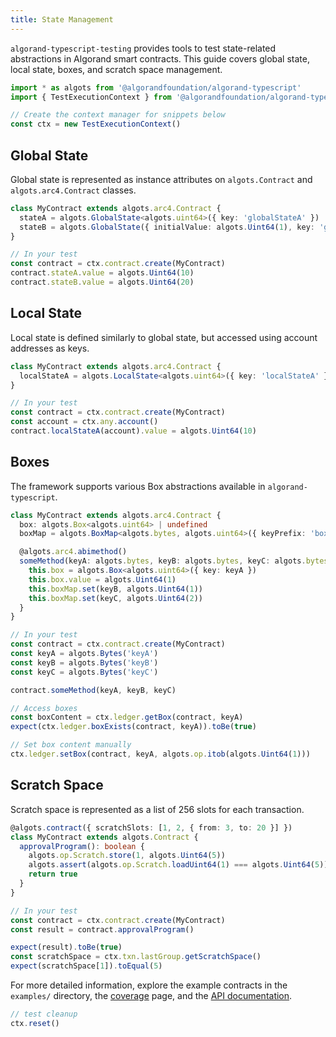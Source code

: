 ```yaml
---
title: State Management
---
```


`algorand-typescript-testing` provides tools to test state-related abstractions in Algorand smart contracts. This guide covers global state, local state, boxes, and scratch space management.

```ts
import * as algots from '@algorandfoundation/algorand-typescript'
import { TestExecutionContext } from '@algorandfoundation/algorand-typescript-testing'

// Create the context manager for snippets below
const ctx = new TestExecutionContext()
```

## Global State

Global state is represented as instance attributes on `algots.Contract` and `algots.arc4.Contract` classes.

```ts
class MyContract extends algots.arc4.Contract {
  stateA = algots.GlobalState<algots.uint64>({ key: 'globalStateA' })
  stateB = algots.GlobalState({ initialValue: algots.Uint64(1), key: 'globalStateB' })
}

// In your test
const contract = ctx.contract.create(MyContract)
contract.stateA.value = algots.Uint64(10)
contract.stateB.value = algots.Uint64(20)
```

## Local State

Local state is defined similarly to global state, but accessed using account addresses as keys.

```ts
class MyContract extends algots.arc4.Contract {
  localStateA = algots.LocalState<algots.uint64>({ key: 'localStateA' })
}

// In your test
const contract = ctx.contract.create(MyContract)
const account = ctx.any.account()
contract.localStateA(account).value = algots.Uint64(10)
```

## Boxes

The framework supports various Box abstractions available in `algorand-typescript`.

```ts
class MyContract extends algots.arc4.Contract {
  box: algots.Box<algots.uint64> | undefined
  boxMap = algots.BoxMap<algots.bytes, algots.uint64>({ keyPrefix: 'boxMap' })

  @algots.arc4.abimethod()
  someMethod(keyA: algots.bytes, keyB: algots.bytes, keyC: algots.bytes) {
    this.box = algots.Box<algots.uint64>({ key: keyA })
    this.box.value = algots.Uint64(1)
    this.boxMap.set(keyB, algots.Uint64(1))
    this.boxMap.set(keyC, algots.Uint64(2))
  }
}

// In your test
const contract = ctx.contract.create(MyContract)
const keyA = algots.Bytes('keyA')
const keyB = algots.Bytes('keyB')
const keyC = algots.Bytes('keyC')

contract.someMethod(keyA, keyB, keyC)

// Access boxes
const boxContent = ctx.ledger.getBox(contract, keyA)
expect(ctx.ledger.boxExists(contract, keyA)).toBe(true)

// Set box content manually
ctx.ledger.setBox(contract, keyA, algots.op.itob(algots.Uint64(1)))
```

## Scratch Space

Scratch space is represented as a list of 256 slots for each transaction.

```ts
@algots.contract({ scratchSlots: [1, 2, { from: 3, to: 20 }] })
class MyContract extends algots.Contract {
  approvalProgram(): boolean {
    algots.op.Scratch.store(1, algots.Uint64(5))
    algots.assert(algots.op.Scratch.loadUint64(1) === algots.Uint64(5))
    return true
  }
}

// In your test
const contract = ctx.contract.create(MyContract)
const result = contract.approvalProgram()

expect(result).toBe(true)
const scratchSpace = ctx.txn.lastGroup.getScratchSpace()
expect(scratchSpace[1]).toEqual(5)
```

For more detailed information, explore the example contracts in the `examples/` directory, the [coverage](../coverage) page, and the [API documentation](../api).

```ts
// test cleanup
ctx.reset()
```